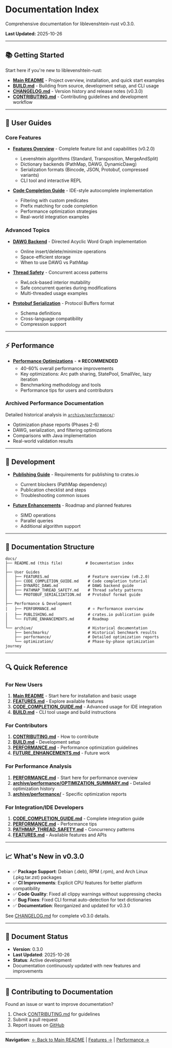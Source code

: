 # Documentation Index

Comprehensive documentation for liblevenshtein-rust v0.3.0.

**Last Updated:** 2025-10-26

---

## 📚 Getting Started

Start here if you're new to liblevenshtein-rust:

- **[Main README](../README.md)** - Project overview, installation, and quick start examples
- **[BUILD.md](../BUILD.md)** - Building from source, development setup, and CLI usage
- **[CHANGELOG.md](../CHANGELOG.md)** - Version history and release notes (v0.3.0)
- **[CONTRIBUTING.md](../CONTRIBUTING.md)** - Contributing guidelines and development workflow

---

## 📖 User Guides

### Core Features

- **[Features Overview](FEATURES.md)** - Complete feature list and capabilities (v0.2.0)
  - Levenshtein algorithms (Standard, Transposition, MergeAndSplit)
  - Dictionary backends (PathMap, DAWG, DynamicDawg)
  - Serialization formats (Bincode, JSON, Protobuf, compressed variants)
  - CLI tool and interactive REPL

- **[Code Completion Guide](CODE_COMPLETION_GUIDE.md)** - IDE-style autocomplete implementation
  - Filtering with custom predicates
  - Prefix matching for code completion
  - Performance optimization strategies
  - Real-world integration examples

### Advanced Topics

- **[DAWG Backend](DYNAMIC_DAWG.md)** - Directed Acyclic Word Graph implementation
  - Online insert/delete/minimize operations
  - Space-efficient storage
  - When to use DAWG vs PathMap

- **[Thread Safety](PATHMAP_THREAD_SAFETY.md)** - Concurrent access patterns
  - RwLock-based interior mutability
  - Safe concurrent queries during modifications
  - Multi-threaded usage examples

- **[Protobuf Serialization](PROTOBUF_SERIALIZATION.md)** - Protocol Buffers format
  - Schema definitions
  - Cross-language compatibility
  - Compression support

---

## ⚡ Performance

- **[Performance Optimizations](PERFORMANCE.md)** - **⭐ RECOMMENDED**
  - 40-60% overall performance improvements
  - Key optimizations: Arc path sharing, StatePool, SmallVec, lazy iteration
  - Benchmarking methodology and tools
  - Performance tips for users and contributors

### Archived Performance Documentation

Detailed historical analysis in [`archive/performance/`](archive/performance/):
- Optimization phase reports (Phases 2-6)
- DAWG, serialization, and filtering optimizations
- Comparisons with Java implementation
- Real-world validation results

---

## 🔧 Development

- **[Publishing Guide](PUBLISHING.md)** - Requirements for publishing to crates.io
  - Current blockers (PathMap dependency)
  - Publication checklist and steps
  - Troubleshooting common issues

- **[Future Enhancements](FUTURE_ENHANCEMENTS.md)** - Roadmap and planned features
  - SIMD operations
  - Parallel queries
  - Additional algorithm support

---

## 📂 Documentation Structure

```
docs/
├── README.md (this file)          # Documentation index
│
├── User Guides
│   ├── FEATURES.md                 # Feature overview (v0.2.0)
│   ├── CODE_COMPLETION_GUIDE.md    # Code completion tutorial
│   ├── DYNAMIC_DAWG.md             # DAWG backend guide
│   ├── PATHMAP_THREAD_SAFETY.md    # Thread safety patterns
│   └── PROTOBUF_SERIALIZATION.md   # Protobuf format guide
│
├── Performance & Development
│   ├── PERFORMANCE.md              # ⭐ Performance overview
│   ├── PUBLISHING.md               # crates.io publication guide
│   └── FUTURE_ENHANCEMENTS.md      # Roadmap
│
└── archive/                        # Historical documentation
    ├── benchmarks/                 # Historical benchmark results
    ├── performance/                # Detailed optimization reports
    └── optimization/               # Phase-by-phase optimization journey
```

---

## 🔍 Quick Reference

### For New Users

1. **[Main README](../README.md)** - Start here for installation and basic usage
2. **[FEATURES.md](FEATURES.md)** - Explore available features
3. **[CODE_COMPLETION_GUIDE.md](CODE_COMPLETION_GUIDE.md)** - Advanced usage for IDE integration
4. **[BUILD.md](../BUILD.md)** - CLI tool usage and build instructions

### For Contributors

1. **[CONTRIBUTING.md](../CONTRIBUTING.md)** - How to contribute
2. **[BUILD.md](../BUILD.md)** - Development setup
3. **[PERFORMANCE.md](PERFORMANCE.md)** - Performance optimization guidelines
4. **[FUTURE_ENHANCEMENTS.md](FUTURE_ENHANCEMENTS.md)** - Future work

### For Performance Analysis

1. **[PERFORMANCE.md](PERFORMANCE.md)** - Start here for performance overview
2. **[archive/performance/OPTIMIZATION_SUMMARY.md](archive/performance/OPTIMIZATION_SUMMARY.md)** - Detailed optimization history
3. **[archive/performance/](archive/performance/)** - Specific optimization reports

### For Integration/IDE Developers

1. **[CODE_COMPLETION_GUIDE.md](CODE_COMPLETION_GUIDE.md)** - Complete integration guide
2. **[PERFORMANCE.md](PERFORMANCE.md)** - Performance tips
3. **[PATHMAP_THREAD_SAFETY.md](PATHMAP_THREAD_SAFETY.md)** - Concurrency patterns
4. **[FEATURES.md](FEATURES.md)** - Available features and APIs

---

## 📈 What's New in v0.3.0

- ✅ **Package Support**: Debian (.deb), RPM (.rpm), and Arch Linux (.pkg.tar.zst) packages
- ✅ **CI Improvements**: Explicit CPU features for better platform compatibility
- ✅ **Code Quality**: Fixed all clippy warnings without suppressing checks
- ✅ **Bug Fixes**: Fixed CLI format auto-detection for text dictionaries
- ✅ **Documentation**: Reorganized and updated for v0.3.0

See [CHANGELOG.md](../CHANGELOG.md) for complete v0.3.0 details.

---

## 📝 Document Status

- **Version**: 0.3.0
- **Last Updated**: 2025-10-26
- **Status**: Active development
- Documentation continuously updated with new features and improvements

---

## 🤝 Contributing to Documentation

Found an issue or want to improve documentation?

1. Check [CONTRIBUTING.md](../CONTRIBUTING.md) for guidelines
2. Submit a pull request
3. Report issues on [GitHub](https://github.com/universal-automata/liblevenshtein-rust/issues)

---

**Navigation**: [← Back to Main README](../README.md) | [Features →](FEATURES.md) | [Performance →](PERFORMANCE.md)
